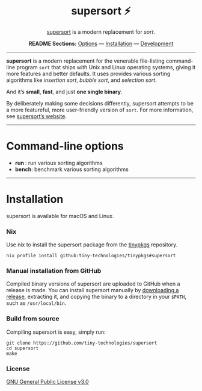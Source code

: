 <div align="center">

# supersort ⚡

[supersort](https://supersort.website/) is a modern replacement for _sort_.

**README Sections:** [Options](#options) — [Installation](#installation) — [Development](#development)

</div>

---

**supersort** is a modern replacement for the venerable file-listing command-line program `sort` that ships with Unix and Linux operating systems, giving it more features and better defaults.
It uses provides various sorting algorithms like *insertion sort*, *bubble sort*, and *selection sort*.

And it’s **small**, **fast**, and just **one single binary**.

By deliberately making some decisions differently, supersort attempts to be a more featureful, more user-friendly version of `sort`.
For more information, see [supersort’s website](https://supersort.website/).

---

<a id="options">
<h1>Command-line options</h1>
</a>


- **run <command>**: run various sorting algorithms
- **bench**: benchmark various sorting algorithms

---

<a id="installation">
<h1>Installation</h1>
</a>

supersort is available for macOS and Linux.

### Nix

Use nix to install the supersort package from the [tinypkgs](https://github.com/tinypkgs) repository.

    nix profile install github:tiny-technologies/tinypkgs#supersort

### Manual installation from GitHub

Compiled binary versions of supersort are uploaded to GitHub when a release is made.
You can install supersort manually by [downloading a release](https://github.com/tiny-technologies/supersort/releases), extracting it, and copying the binary to a directory in your `$PATH`, such as `/usr/local/bin`.

### Build from source

Compiling supersort is easy, simply run:

```
git clone https://github.com/tiny-technologies/supersort
cd supersort
make
```

### License

[GNU General Public License v3.0](https://github.com/tiny-technologies/supersort/blob/main/LICENSE)

